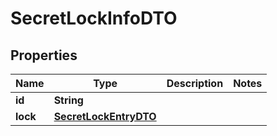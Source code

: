 

# SecretLockInfoDTO


## Properties

| Name | Type | Description | Notes |
|------------ | ------------- | ------------- | -------------|
|**id** | **String** |  |  |
|**lock** | [**SecretLockEntryDTO**](SecretLockEntryDTO.md) |  |  |



